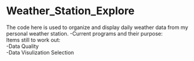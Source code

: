 # Weather_Station_Explore
The code here is used to organize and display daily weather data from my personal weather station.
-Current programs and their purpose:
<br/>
Items still to work out:
<br/>-Data Quality
<br/>-Data Visulization Selection

